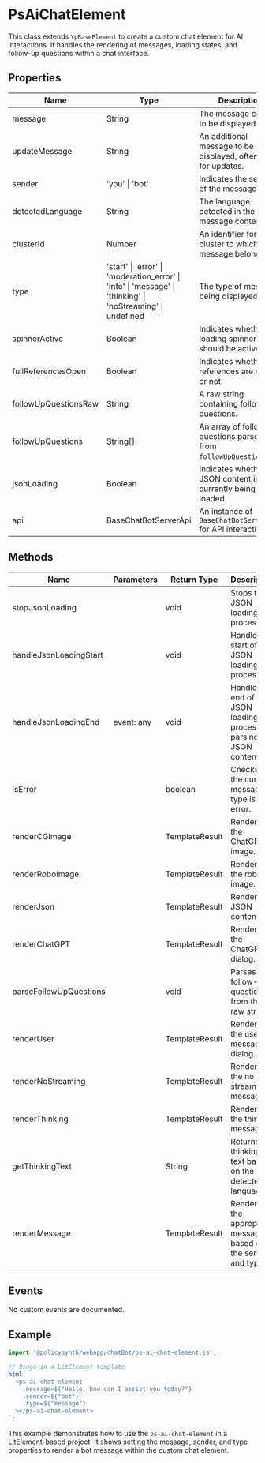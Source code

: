 # PsAiChatElement

This class extends `YpBaseElement` to create a custom chat element for AI interactions. It handles the rendering of messages, loading states, and follow-up questions within a chat interface.

## Properties

| Name                  | Type                                      | Description                                                                 |
|-----------------------|-------------------------------------------|-----------------------------------------------------------------------------|
| message               | String                                    | The message content to be displayed.                                        |
| updateMessage         | String                                    | An additional message to be displayed, often used for updates.              |
| sender                | 'you' \| 'bot'                            | Indicates the sender of the message.                                        |
| detectedLanguage      | String                                    | The language detected in the message content.                               |
| clusterId             | Number                                    | An identifier for the cluster to which the message belongs.                 |
| type                  | 'start' \| 'error' \| 'moderation_error' \| 'info' \| 'message' \| 'thinking' \| 'noStreaming' \| undefined | The type of message being displayed.                                        |
| spinnerActive         | Boolean                                   | Indicates whether a loading spinner should be active.                       |
| fullReferencesOpen    | Boolean                                   | Indicates whether full references are open or not.                          |
| followUpQuestionsRaw  | String                                    | A raw string containing follow-up questions.                                |
| followUpQuestions     | String[]                                  | An array of follow-up questions parsed from `followUpQuestionsRaw`.         |
| jsonLoading           | Boolean                                   | Indicates whether JSON content is currently being loaded.                   |
| api                   | BaseChatBotServerApi                      | An instance of `BaseChatBotServerApi` for API interactions.                 |

## Methods

| Name                    | Parameters                          | Return Type | Description                                                                 |
|-------------------------|-------------------------------------|-------------|-----------------------------------------------------------------------------|
| stopJsonLoading         |                                     | void        | Stops the JSON loading process.                                             |
| handleJsonLoadingStart  |                                     | void        | Handles the start of the JSON loading process.                              |
| handleJsonLoadingEnd    | event: any                          | void        | Handles the end of the JSON loading process, parsing the JSON content.      |
| isError                 |                                     | boolean     | Checks if the current message type is an error.                             |
| renderCGImage           |                                     | TemplateResult | Renders the ChatGPT image.                                                  |
| renderRoboImage         |                                     | TemplateResult | Renders the robot image.                                                    |
| renderJson              |                                     | TemplateResult | Renders JSON content.                                                       |
| renderChatGPT           |                                     | TemplateResult | Renders the ChatGPT dialog.                                                 |
| parseFollowUpQuestions  |                                     | void        | Parses follow-up questions from the raw string.                             |
| renderUser              |                                     | TemplateResult | Renders the user's message dialog.                                          |
| renderNoStreaming       |                                     | TemplateResult | Renders the no streaming message.                                           |
| renderThinking          |                                     | TemplateResult | Renders the thinking message.                                               |
| getThinkingText         |                                     | String      | Returns the thinking text based on the detected language.                   |
| renderMessage           |                                     | TemplateResult | Renders the appropriate message based on the sender and type.               |

## Events

No custom events are documented.

## Example

```typescript
import '@policysynth/webapp/chatBot/ps-ai-chat-element.js';

// Usage in a LitElement template
html`
  <ps-ai-chat-element
    .message=${"Hello, how can I assist you today?"}
    .sender=${"bot"}
    .type=${"message"}
  ></ps-ai-chat-element>
`;
```

This example demonstrates how to use the `ps-ai-chat-element` in a LitElement-based project. It shows setting the message, sender, and type properties to render a bot message within the custom chat element.